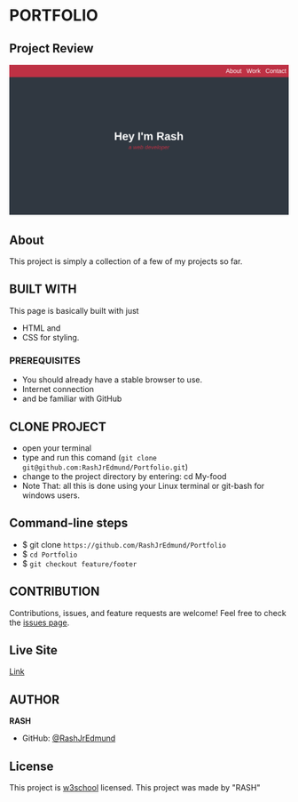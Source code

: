 # PORTFOLIO

## Project Review
![home page](assets/images/overview.png)

## About
This project is simply a collection of a few of my projects so far.

## BUILT WITH
This page is basically built with just
* HTML and
* CSS for styling.

### PREREQUISITES
* You should already have a stable browser to use.
* Internet connection
* and be familiar with GitHub

## CLONE PROJECT
* open your terminal
* type and run this comand (`git clone git@github.com:RashJrEdmund/Portfolio.git`)
* change to the project directory by entering: cd My-food
* Note That: all this is done using your Linux terminal or git-bash for windows users.

## Command-line steps

- $ git clone `https://github.com/RashJrEdmund/Portfolio`
- $ `cd Portfolio`
- $ `git checkout feature/footer`

## CONTRIBUTION
Contributions, issues, and feature requests are welcome!
Feel free to check the [issues page](https://github.com/RashJrEdmund/Portfolio/issues).

## Live Site

[Link](https://rashjredmund.github.io/Portfolio/)

## AUTHOR
**RASH**
- GitHub: [@RashJrEdmund](https://github.com/RashJrEdmund)

## License
This project is [w3school](./LICENSE) licensed. This project was made by "RASH"